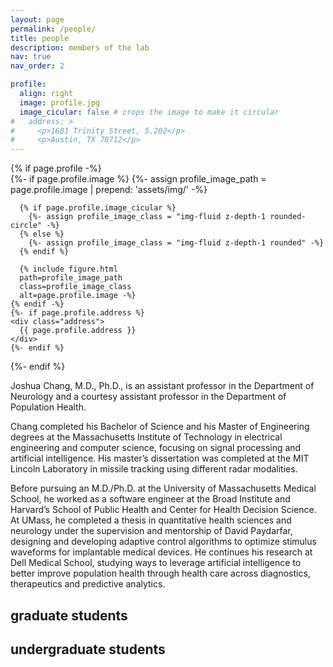 ```yaml
---
layout: page
permalink: /people/
title: people
description: members of the lab
nav: true
nav_order: 2

profile:
  align: right
  image: profile.jpg
  image_cicular: false # crops the image to make it circular
#   address: >
#     <p>1601 Trinity Street, 5.202</p>
#     <p>Austin, TX 78712</p>
---
```


<article>
  {% if page.profile -%}
  <div class="profile float-{%- if page.profile.align == 'left' -%}left{%- else -%}right{%- endif -%}">
    {%- if page.profile.image %}
      {%- assign profile_image_path = page.profile.image | prepend: 'assets/img/' -%}

      {% if page.profile.image_cicular %}
        {%- assign profile_image_class = "img-fluid z-depth-1 rounded-circle" -%}
      {% else %}
        {%- assign profile_image_class = "img-fluid z-depth-1 rounded" -%}
      {% endif %}

      {% include figure.html
      path=profile_image_path
      class=profile_image_class
      alt=page.profile.image -%}
    {% endif -%}
    {%- if page.profile.address %}
    <div class="address">
      {{ page.profile.address }}
    </div>
    {%- endif %}
  </div>
  {%- endif %}

  <div class="clearfix">

Joshua Chang, M.D., Ph.D., is an assistant professor in the Department of Neurology and a courtesy assistant professor in the Department of Population Health.

Chang completed his Bachelor of Science and his Master of Engineering degrees at the Massachusetts Institute of Technology in electrical engineering and computer science, focusing on signal processing and artificial intelligence. His master’s dissertation was completed at the MIT Lincoln Laboratory in missile tracking using different radar modalities.

Before pursuing an M.D./Ph.D. at the University of Massachusetts Medical School, he worked as a software engineer at the Broad Institute and Harvard’s School of Public Health and Center for Health Decision Science. At UMass, he completed a thesis in quantitative health sciences and neurology under the supervision and mentorship of David Paydarfar, designing and developing adaptive control algorithms to optimize stimulus waveforms for implantable medical devices. He continues his research at Dell Medical School, studying ways to leverage artificial intelligence to better improve population health through health care across diagnostics, therapeutics and predictive analytics.
</div>
<h2 class="year"> graduate students </h2>

<h2 class="year"> undergraduate students </h2>
